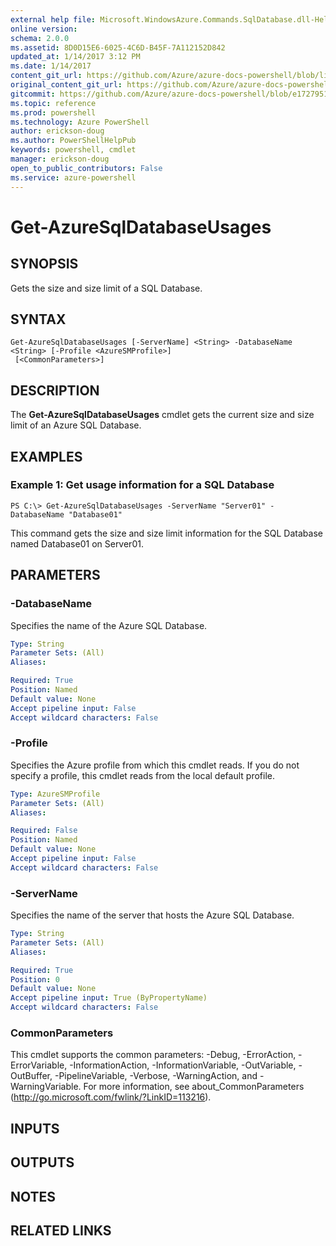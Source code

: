```yaml
---
external help file: Microsoft.WindowsAzure.Commands.SqlDatabase.dll-Help.xml
online version: 
schema: 2.0.0
ms.assetid: 8D0D15E6-6025-4C6D-B45F-7A112152D842
updated_at: 1/14/2017 3:12 PM
ms.date: 1/14/2017
content_git_url: https://github.com/Azure/azure-docs-powershell/blob/live/azureps-cmdlets-docs/ServiceManagement/Azure.SQLDatabase/v2.1.0/Get-AzureSqlDatabaseUsages.md
original_content_git_url: https://github.com/Azure/azure-docs-powershell/blob/live/azureps-cmdlets-docs/ServiceManagement/Azure.SQLDatabase/v2.1.0/Get-AzureSqlDatabaseUsages.md
gitcommit: https://github.com/Azure/azure-docs-powershell/blob/e1727951dca2b21abd11583de9872813c9706050/azureps-cmdlets-docs/ServiceManagement/Azure.SQLDatabase/v2.1.0/Get-AzureSqlDatabaseUsages.md
ms.topic: reference
ms.prod: powershell
ms.technology: Azure PowerShell
author: erickson-doug
ms.author: PowerShellHelpPub
keywords: powershell, cmdlet
manager: erickson-doug
open_to_public_contributors: False
ms.service: azure-powershell
---
```


# Get-AzureSqlDatabaseUsages

## SYNOPSIS
Gets the size and size limit of a SQL Database.

## SYNTAX

```
Get-AzureSqlDatabaseUsages [-ServerName] <String> -DatabaseName <String> [-Profile <AzureSMProfile>]
 [<CommonParameters>]
```

## DESCRIPTION
The **Get-AzureSqlDatabaseUsages** cmdlet gets the current size and size limit of an Azure SQL Database.

## EXAMPLES

### Example 1: Get usage information for a SQL Database
```
PS C:\> Get-AzureSqlDatabaseUsages -ServerName "Server01" -DatabaseName "Database01"
```

This command gets the size and size limit information for the SQL Database named Database01 on Server01.

## PARAMETERS

### -DatabaseName
Specifies the name of the Azure SQL Database.

```yaml
Type: String
Parameter Sets: (All)
Aliases: 

Required: True
Position: Named
Default value: None
Accept pipeline input: False
Accept wildcard characters: False
```

### -Profile
Specifies the Azure profile from which this cmdlet reads.
If you do not specify a profile, this cmdlet reads from the local default profile.

```yaml
Type: AzureSMProfile
Parameter Sets: (All)
Aliases: 

Required: False
Position: Named
Default value: None
Accept pipeline input: False
Accept wildcard characters: False
```

### -ServerName
Specifies the name of the server that hosts the Azure SQL Database.

```yaml
Type: String
Parameter Sets: (All)
Aliases: 

Required: True
Position: 0
Default value: None
Accept pipeline input: True (ByPropertyName)
Accept wildcard characters: False
```

### CommonParameters
This cmdlet supports the common parameters: -Debug, -ErrorAction, -ErrorVariable, -InformationAction, -InformationVariable, -OutVariable, -OutBuffer, -PipelineVariable, -Verbose, -WarningAction, and -WarningVariable. For more information, see about_CommonParameters (http://go.microsoft.com/fwlink/?LinkID=113216).

## INPUTS

## OUTPUTS

## NOTES

## RELATED LINKS


